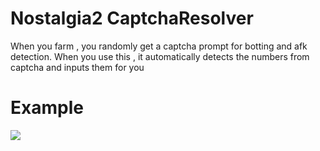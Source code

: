 # Nostalgia2 CaptchaResolver
When you farm , you randomly get a captcha prompt for botting and afk detection.
When you use this , it automatically detects the numbers from captcha and inputs them for you
# Example
![](https://github.com/SecreSwalowtail/Nostalgia2CaptchaResolver/example.gif)

